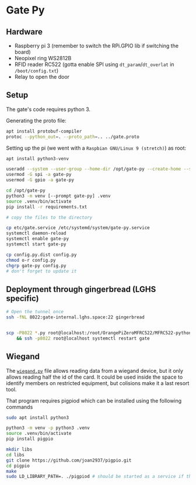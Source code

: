 # Gate Py


## Hardware

+ Raspberry pi 3 (remember to switch the RPi.GPIO lib if switching the board)
+ Neopixel ring WS2812B
+ RFID reader RC522 (gotta enable SPI using `dt_param`/`dt_overlat` in `/boot/config.txt`)
+ Relay to open the door



## Setup

The gate's code requires python 3.

Generating the proto file:
```bash
apt install protobuf-compiler
protoc --python_out=. --proto_path=.. ../gate.proto
```

Setting up the pi (we went with a `Raspbian GNU/Linux 9 (stretch)`) as root:
```bash
apt install python3-venv

useradd --system --user-group --home-dir /opt/gate-py --create-home --shell /sbin/nologin gate-py
usermod -G spi -a gate-py
usermod -G gpio -a gate-py

cd /opt/gate-py
python3 -m venv [--prompt gate-py] .venv
source .venv/bin/activate
pip install -r requirements.txt

# copy the files to the directory

cp etc/gate.service /etc/systemd/system/gate-py.service
systemctl daemon-reload
systemctl enable gate-py
systemctl start gate-py

cp config.py.dist config.py
chmod o-r config.py
chgrp gate-py config.py
# don't forget to update it
```


## Deployment through gingerbread (LGHS specific)

```bash
# Open the tunnel once
ssh -fNL 8022:gate-internal.lghs.space:22 gingerbread


scp -P8022 *.py root@localhost:/root/OrangePiZeroMFRC522/MFRC522-python/ \
    && ssh -p8022 root@localhost systemctl restart gate
```




## Wiegand

The [`wiegand.py`](wiegand.py) file allows reading data from a wiegand device, but it only allows reading half the id of the card.
It could be used inside the space to identify members on restricted equipment, but colisions make it a last resort tool.

That program requires pigpiod which can be installed using the following commands

```bash
sudo apt install python3

python3 -m venv -p python3 .venv
source .venv/bin/activate
pip install pigpio

mkdir libs
cd libs
git clone https://github.com/joan2937/pigpio.git
cd pigpio
make
sudo LD_LIBRARY_PATH=. ./pigpiod # should be started as a service if the thing becomes permanent
```
